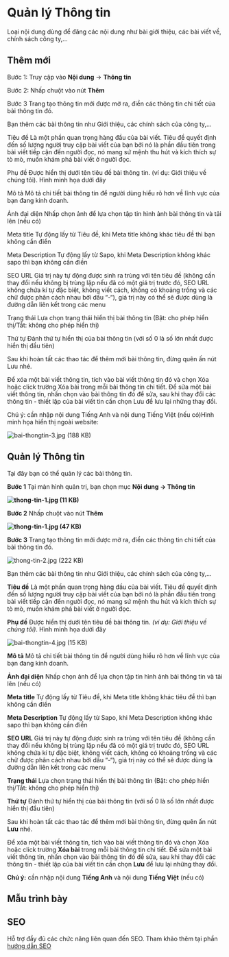 # Quản lý Thông tin

Loại nội dung dùng để đăng các nội dung như bài giới thiệu, các bài viết về, chính sách công ty,...

## Thêm mới

Bước 1: Truy cập vào **Nội dung** -> **Thông tin**

Bước 2: Nhấp chuột vào nút **Thêm**

Bước 3 Trang tạo thông tin mới được mở ra, điền các thông tin chi tiết của bài thông tin đó.

Bạn thêm các bài thông tin như Giới thiệu, các chính sách của công ty,...

Tiêu đề Là một phần quan trọng hàng đầu của bài viết. Tiêu đề quyết định đến số lượng người truy cập bài viết của bạn bởi nó là phần đầu tiên trong bài viết tiếp cận đến người đọc, nó mang sứ mệnh thu hút và kích thích sự tò mò, muốn khám phá bài viết ở người đọc.

Phụ đề Được hiển thị dưới tên tiêu đề bài thông tin. (ví dụ: Giới thiệu về chúng tôi). Hình minh họa dưới đây

Mô tả Mô tả chi tiết bài thông tin để người dùng hiểu rõ hơn về lĩnh vực của bạn đang kinh doanh.

Ảnh đại diện Nhấp chọn ảnh để lựa chọn tập tin hình ảnh bài thông tin và tải lên (nếu có)

Meta title Tự động lấy từ Tiêu đề, khi Meta title không khác tiêu đề thì bạn không cần điền

Meta Description Tự động lấy từ Sapo, khi Meta Description không khác sapo thì bạn không cần điền

SEO URL Giá trị này tự động được sinh ra trùng với tên tiêu đề (không cần thay đổi nếu không bị trùng lặp nếu đã có một giá trị trước đó, SEO URL không chứa kí tự đặc biệt, không viết cách, không có khoảng trống và các chữ được phân cách nhau bởi dấu “-“), giá trị này có thể sẽ được dùng là đường dẫn liên kết trong các menu

Trạng thái Lựa chọn trạng thái hiển thị bài thông tin (Bật: cho phép hiển thị/Tắt: không cho phép hiển thị)

Thứ tự Đánh thứ tự hiển thị của bài thông tin (với số 0 là số lớn nhất được hiển thị đầu tiên)

Sau khi hoàn tất các thao tác để thêm mới bài thông tin, đừng quên ấn nút Lưu nhé.

Để xóa một bài viết thông tin, tích vào bài viết thông tin đó và chọn Xóa hoặc click trường Xóa bài trong mỗi bài thông tin chi tiết. Để sửa một bài viết thông tin, nhấn chọn vào bài thông tin đó để sửa, sau khi thay đổi các thông tin - thiết lập của bài viết tin cần chọn Lưu để lưu lại những thay đổi.

Chú ý: cần nhập nội dung Tiếng Anh và nội dung Tiếng Việt (nếu có)Hình minh họa hiển thị ngoài website:

![bai-thongtin-3.jpg (188 KB)](../media/data/news/2022/hdsd-pisale/bai-thongtin-3.jpg)

## Quản lý Thông tin

Tại đây bạn có thể quản lý các bài thông tin.

**Bước 1** Tại màn hình quản trị, bạn chọn mục **Nội dung -> Thông tin**

**![thong-tin-1.jpg (11 KB)](../media/data/news/2022/thong-tin-1.jpg)**

**Bước 2** Nhấp chuột vào nút **Thêm**

**![thong-tin-1.jpg (47 KB)](../media/data/news/2022/hdsd-pisale/thong-tin-1.jpg)**

**Bước 3** Trang tạo thông tin mới được mở ra, điền các thông tin chi tiết của bài thông tin đó.

![thong-tin-2.jpg (222 KB)](../media/data/news/2022/hdsd-pisale/thong-tin-2.jpg)

Bạn thêm các bài thông tin như Giới thiệu, các chính sách của công ty,...

**Tiêu đề** Là một phần quan trọng hàng đầu của bài viết. Tiêu đề quyết định đến số lượng người truy cập bài viết của bạn bởi nó là phần đầu tiên trong bài viết tiếp cận đến người đọc, nó mang sứ mệnh thu hút và kích thích sự tò mò, muốn khám phá bài viết ở người đọc.

**Phụ đề** Được hiển thị dưới tên tiêu đề bài thông tin. _(ví dụ: Giới thiệu về chúng tôi)_. Hình minh họa dưới đây

![bai-thongtin-4.jpg (15 KB)](../media/data/news/2022/hdsd-pisale/bai-thongtin-4.jpg)

**Mô tả** Mô tả chi tiết bài thông tin để người dùng hiểu rõ hơn về lĩnh vực của bạn đang kinh doanh.

**Ảnh đại diện** Nhấp chọn ảnh để lựa chọn tập tin hình ảnh bài thông tin và tải lên (nếu có)

**Meta title** Tự động lấy từ Tiêu đề, khi Meta title không khác tiêu đề thì bạn không cần điền

**Meta Description** Tự động lấy từ Sapo, khi Meta Description không khác sapo thì bạn không cần điền

**SEO URL** Giá trị này tự động được sinh ra trùng với tên tiêu đề (không cần thay đổi nếu không bị trùng lặp nếu đã có một giá trị trước đó, SEO URL không chứa kí tự đặc biệt, không viết cách, không có khoảng trống và các chữ được phân cách nhau bởi dấu “-“), giá trị này có thể sẽ được dùng là đường dẫn liên kết trong các menu

**Trạng thái** Lựa chọn trạng thái hiển thị bài thông tin (Bật: cho phép hiển thị/Tắt: không cho phép hiển thị)

**Thứ tự** Đánh thứ tự hiển thị của bài thông tin (với số 0 là số lớn nhất được hiển thị đầu tiên)

Sau khi hoàn tất các thao tác để thêm mới bài thông tin, đừng quên ấn nút **Lưu** nhé.

Để xóa một bài viết thông tin, tích vào bài viết thông tin đó và chọn Xóa hoặc click trường **Xóa bài** trong mỗi bài thông tin chi tiết. Để sửa một bài viết thông tin, nhấn chọn vào bài thông tin đó để sửa, sau khi thay đổi các thông tin - thiết lập của bài viết tin cần chọn **Lưu** để lưu lại những thay đổi.

**Chú ý:** cần nhập nội dung **Tiếng Anh** và nội dung **Tiếng Việt** (nếu có)

## Mẫu trình bày

## SEO
Hỗ trợ đầy đủ các chức năng liên quan đến SEO. Tham khảo thêm tại phần [hướng dẫn SEO](common/seo.md)
